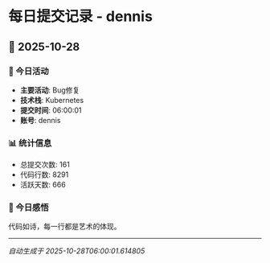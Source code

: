 # 每日提交记录 - dennis

## 📅 2025-10-28

### 🎯 今日活动
- **主要活动**: Bug修复
- **技术栈**: Kubernetes
- **提交时间**: 06:00:01
- **账号**: dennis

### 📊 统计信息
- 总提交次数: 161
- 代码行数: 8291
- 活跃天数: 666

### 💭 今日感悟
代码如诗，每一行都是艺术的体现。

---
*自动生成于 2025-10-28T06:00:01.614805*

